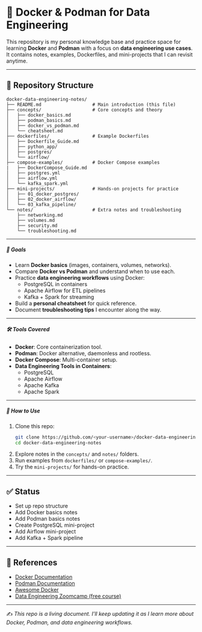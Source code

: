 # 🚀 Docker & Podman for Data Engineering

This repository is my personal knowledge base and practice space for learning **Docker** and **Podman** with a focus on **data engineering use cases**.  
It contains notes, examples, Dockerfiles, and mini-projects that I can revisit anytime.

---

## 📂 Repository Structure

```text
docker-data-engineering-notes/
├── README.md                   # Main introduction (this file)
├── concepts/                   # Core concepts and theory
│   ├── docker_basics.md
│   ├── podman_basics.md
│   ├── docker_vs_podman.md
│   └── cheatsheet.md
├── dockerfiles/                # Example Dockerfiles
│   ├── Dockerfile_Guide.md
│   ├── python_app/
│   ├── postgres/
│   └── airflow/
├── compose-examples/           # Docker Compose examples
|   ├── DockerCompose_Guide.md
│   ├── postgres.yml
│   ├── airflow.yml
│   └── kafka_spark.yml
├── mini-projects/              # Hands-on projects for practice
│   ├── 01_docker_postgres/
│   ├── 02_docker_airflow/
│   └── 03_kafka_pipeline/
└── notes/                      # Extra notes and troubleshooting
    ├── networking.md
    ├── volumes.md
    ├── security.md
    └── troubleshooting.md
```

---

##### 🎯 Goals

- Learn **Docker basics** (images, containers, volumes, networks).
- Compare **Docker vs Podman** and understand when to use each.
- Practice **data engineering workflows** using Docker:
  - PostgreSQL in containers
  - Apache Airflow for ETL pipelines
  - Kafka + Spark for streaming
- Build a **personal cheatsheet** for quick reference.
- Document **troubleshooting tips** I encounter along the way.

---

##### 🛠️ Tools Covered

- **Docker**: Core containerization tool.
- **Podman**: Docker alternative, daemonless and rootless.
- **Docker Compose**: Multi-container setup.
- **Data Engineering Tools in Containers**:
  - PostgreSQL
  - Apache Airflow
  - Apache Kafka
  - Apache Spark

---

##### 📖 How to Use

1. Clone this repo:
   ```bash
   git clone https://github.com/<your-username>/docker-data-engineering-notes.git
   cd docker-data-engineering-notes

1. Explore notes in the `concepts/` and `notes/` folders.
2. Run examples from `dockerfiles/` or `compose-examples/`.
3. Try the `mini-projects/` for hands-on practice.

------

## ✅ Status

-  Set up repo structure
-  Add Docker basics notes
-  Add Podman basics notes
-  Create PostgreSQL mini-project
-  Add Airflow mini-project
-  Add Kafka + Spark pipeline

------

## 📌 References

- [Docker Documentation](https://docs.docker.com/)
- [Podman Documentation](https://podman.io/)
- [Awesome Docker](https://github.com/veggiemonk/awesome-docker)
- [Data Engineering Zoomcamp (free course)](https://github.com/DataTalksClub/data-engineering-zoomcamp)

------

✍️ *This repo is a living document. I’ll keep updating it as I learn more about Docker, Podman, and data engineering workflows.*

